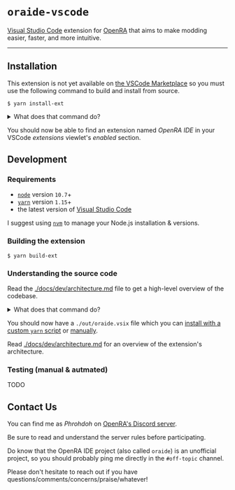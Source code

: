 # `oraide-vscode`

[Visual Studio Code](https://code.visualstudio.com/) extension for [OpenRA](https://github.com/OpenRA/OpenRA) that aims to make modding easier, faster, and more intuitive.

---

## Installation

This extension is not yet available on [the VSCode Marketplace](https://marketplace.visualstudio.com/vscode) so you must use the following command to build and install from source.

```
$ yarn install-ext
```

<details>
<summary>What does that command do?</summary>

Read the `scripts.install-ext` part of [`package.json`](./package.json) to learn more!

Alternatively, assuming you have [`jq`](https://stedolan.github.io/jq/) installed, the following command will print out the commands encompassed in the above command.

```
$ cat package.json | jq -r '.scripts."install-ext"'
```
</details>

You should now be able to find an extension named _OpenRA IDE_ in your VSCode _extensions_ viewlet's _enabled_ section.

## Development

### Requirements

- [`node`](https://nodejs.org/) version `10.7`+
- [`yarn`](https://yarnpkg.com/en/docs/install) version `1.15`+
- the latest version of [Visual Studio Code](https://code.visualstudio.com/)

I suggest using [`nvm`](https://github.com/creationix/nvm) to manage your Node.js installation & versions.

### Building the extension

```
$ yarn build-ext
```

### Understanding the source code

Read the [./docs/dev/architecture.md](./docs/dev/architecture.md) file to get a high-level overview of the codebase.

<details>
<summary>What does that command do?</summary>

Read the `scripts.build-ext` part of [`package.json`](./package.json) to learn more!

Alternatively, assuming you have [`jq`](https://stedolan.github.io/jq/) installed, the following command will print out the commands encompassed in the above command.

```
$ cat package.json | jq -r '.scripts."build-ext"'
```
</details>

You should now have a `./out/oraide.vsix` file which you can [install with a custom `yarn` script](./README.md#installation) or [manually](https://code.visualstudio.com/docs/editor/extension-gallery#_install-from-a-vsix).

Read [./docs/dev/architecture.md](./docs/dev/architecture.md) for an overview of the extension's architecture.

### Testing (manual & autmated)

TODO

## Contact Us

You can find me as _Phrohdoh_ on [OpenRA's Discord server](https://discord.me/openra).

Be sure to read and understand the server rules before participating.

Do know that the OpenRA IDE project (also called `oraide`) is an unofficial project, so you should probably ping me directly in the `#off-topic` channel.

Please don't hesitate to reach out if you have questions/comments/concerns/praise/whatever!